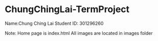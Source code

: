 # ChungChingLai-TermProject

Name:Chung Ching Lai
Student ID: 301296260

Note: Home page is index.html
      All images are located in images folder
